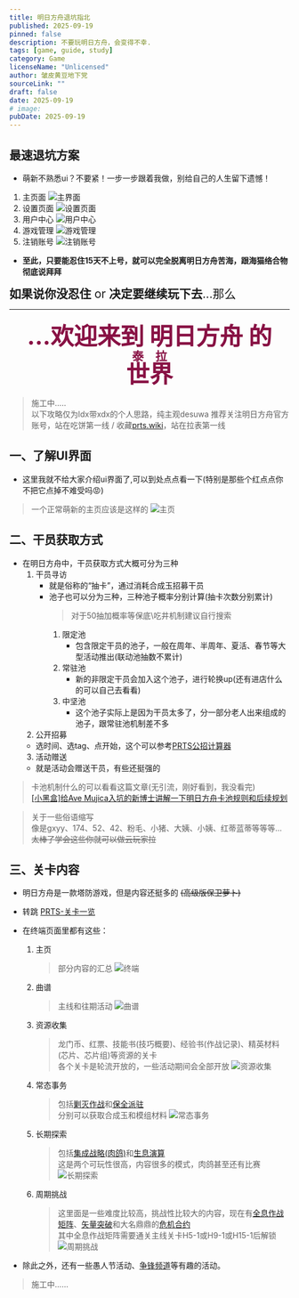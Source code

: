 ```yaml
---
title: 明日方舟退坑指北
published: 2025-09-19
pinned: false
description: 不要玩明日方舟，会变得不幸.
tags: [game, guide, study]
category: Game
licenseName: "Unlicensed"
author: 皱皮黄豆地下党
sourceLink: ""
draft: false
date: 2025-09-19
# image:
pubDate: 2025-09-19
---
```



## 最速退坑方案

- 萌新不熟悉ui？不要紧！一步一步跟着我做，别给自己的人生留下遗憾！

1. 主页面
![主界面](delet-homepage.jpg)
2. 设置页面
![设置页面](delet-setting.jpg)
3. 用户中心
![用户中心](delet-usercenter.jpg)
4. 游戏管理
![游戏管理](game-ctrl.jpg)
5. 注销账号
![注销账号](delet-final.jpg)

- **至此，只要能忍住15天不上号，就可以完全脱离明日方舟苦海，跟海猫络合物彻底说拜拜**

<h style="font-size:1.5em"> **如果说你没忍住** or **决定要继续玩下去**...那么</h>

-----------------

<b><center><span style="color:#881144;font-size:3em">...欢迎来到 明日方舟 的<ruby><rb data-id="template-ruby">世界</rb><rt style="font-size:0.5em">泰拉</rt></ruby></span></center></b>

> 施工中.....  
> 以下攻略仅为ldx带xdx的个人思路，纯主观desuwa
> 推荐关注明日方舟官方账号，站在吃饼第一线 / 收藏[prts.wiki](https://prts.wiki/)，站在拉表第一线

## 一、了解UI界面

- 这里我就不给大家介绍ui界面了,可以到处点点看一下(特别是那些个红点点你不把它点掉不难受吗😡)

> 一个正常萌新的主页应该是这样的
![主页](homepage.png)

## 二、干员获取方式

- 在明日方舟中，干员获取方式大概可分为三种
  1. 干员寻访
     - 就是俗称的“抽卡”，通过消耗合成玉招募干员
     - 池子也可以分为三种，三种池子概率分别计算(抽卡次数分别累计)
        > 对于50抽加概率等保底\吃井机制建议自行搜索
        1. 限定池
            - 包含限定干员的池子，一般在周年、半周年、夏活、春节等大型活动推出(联动池抽数不累计)
        2. 常驻池
            - 新的非限定干员会加入这个池子，进行轮换up(还有进店什么的可以自己去看看)
        3. 中坚池
            - 这个池子实际上是因为干员太多了，分一部分老人出来组成的池子，跟常驻池机制差不多
  2. 公开招募
  - 选时间、选tag、点开始，这个可以参考[PRTS公招计算器](https://prts.wiki/w/%E5%85%AC%E6%8B%9B%E8%AE%A1%E7%AE%97)
  3. 活动赠送
  - 就是活动会赠送干员，有些还挺强的

> 卡池机制什么的可以看看这篇文章(无引流，刚好看到，我没看完)  
> <a href="https://www.xiaoheihe.cn/app/bbs/link/6d0570e5e0b0" target="_blank">[小黑盒]给Ave Mujica入坑的新博士讲解一下明日方舟卡池规则和后续规划</a>

> 关于一些俗语缩写  
> 像是gxyy、174、52、42、粉毛、小猪、大姨、小姨、红蒂蓝蒂等等等...  
> ~~太棒了学会这些你就可以做云玩家拉~~

## 三、关卡内容

- 明日方舟是一款塔防游戏，但是内容还挺多的 ~~(高级版保卫萝卜)~~
- 转跳 [PRTS-关卡一览](https://prts.wiki/id/2325)
- 在终端页面里都有这些：
    1. 主页
        > 部分内容的汇总
        > ![终端](zhongduan.png)
    2. 曲谱
        > 主线和往期活动
        > ![曲谱](qupu.png)
    3. 资源收集
        > 龙门币、红票、技能书(技巧概要)、经验书(作战记录)、精英材料(芯片、芯片组)等资源的关卡  
        > 各个关卡是轮流开放的，一些活动期间会全部开放
        > ![资源收集](ziyuan.png)
    4. 常态事务
        > 包括[剿灭作战](https://prts.wiki/id/41204)和[保全派驻](https://prts.wiki/id/41642)  
        > 分别可以获取合成玉和模组材料
        > ![常态事务](changtaishiwu.png)
    5. 长期探索
        > 包括[集成战略(肉鸽)](https://prts.wiki/id/20416)和[生息演算](https://prts.wiki/id/49253)  
        > 这是两个可玩性很高，内容很多的模式，肉鸽甚至还有比赛
        > ![长期探索](changqitansuo.png)
    6. 周期挑战
        > 这里面是一些难度比较高，挑战性比较大的内容，现在有[全息作战矩阵](https://prts.wiki/id/82590)、[矢量突破](https://prts.wiki/id/78213)和大名鼎鼎的[危机合约](https://prts.wiki/id/13706)  
        > 其中全息作战矩阵需要通关主线关卡H5-1或H9-1或H15-1后解锁
        > ![周期挑战](zhouqitiaozhan.png)

- 除此之外，还有一些愚人节活动、[争锋频道](https://prts.wiki/id/82364)等有趣的活动。

> 施工中......
<!-- 
![高级资深干员技巧集](https://torappu.prts.wiki/assets/item_icon/voucher_skill_specialLevelMax_6.png) -->
